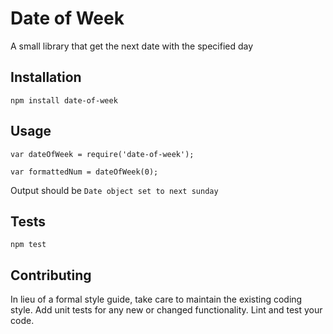 Date of Week
=========

A small library that get the next date with the specified day

## Installation

  `npm install date-of-week`

## Usage

    var dateOfWeek = require('date-of-week');

    var formattedNum = dateOfWeek(0);


  Output should be `Date object set to next sunday`


## Tests

  `npm test`

## Contributing

In lieu of a formal style guide, take care to maintain the existing coding style. Add unit tests for any new or changed functionality. Lint and test your code.